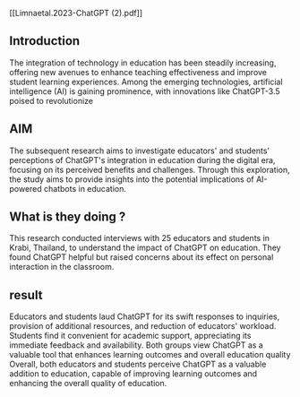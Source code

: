 [[Limnaetal.2023-ChatGPT (2).pdf]]

## Introduction
The integration of technology in education has been steadily increasing, offering new avenues to enhance teaching effectiveness and improve student learning experiences. Among the emerging technologies, artificial intelligence (AI) is gaining prominence, with innovations like ChatGPT-3.5 poised to revolutionize
## AIM
The subsequent research aims to investigate educators' and students' perceptions of ChatGPT's integration in education during the digital era, focusing on its perceived benefits and challenges. Through this exploration, the study aims to provide insights into the potential implications of AI-powered chatbots in education.

## What is they doing ?
This research conducted interviews with 25 educators and students in Krabi, Thailand, to understand the impact of ChatGPT on education. They found ChatGPT helpful but raised concerns about its effect on personal interaction in the classroom. 

## result
Educators and students laud ChatGPT for its swift responses to inquiries, provision of additional resources, and reduction of educators' workload. Students find it convenient for academic support, appreciating its immediate feedback and availability. Both groups view ChatGPT as a valuable tool that enhances learning outcomes and overall education quality Overall, both educators and students perceive ChatGPT as a valuable addition to education, capable of improving learning outcomes and enhancing the overall quality of education.